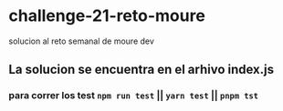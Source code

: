 # challenge-21-reto-moure
solucion al reto semanal de moure dev

## La solucion se encuentra en el arhivo index.js

### para correr los test `npm run test` || `yarn test` || `pnpm tst`

